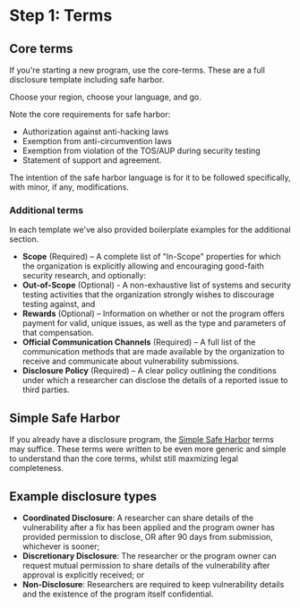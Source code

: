 # Step 1: Terms

## Core terms 

If you're starting a new program, use the core-terms. These are a full disclosure template including safe harbor.

Choose your region, choose your language, and go. 

Note the core requirements for safe harbor:
- Authorization against anti-hacking laws
- Exemption from anti-circumvention laws 
- Exemption from violation of the TOS/AUP during security testing
- Statement of support and agreement.

The intention of the safe harbor language is for it to be followed specifically, with minor, if any, modifications.

### Additional terms

In each template we've also provided boilerplate examples for the additional section.
 
- **Scope** (Required) – A complete list of "In-Scope" properties for which the organization is explicitly allowing and encouraging good-faith security research, and optionally:
- **Out-of-Scope** (Optional) - A non-exhaustive list of systems and security testing activities that the organization strongly wishes to discourage testing against, and
- **Rewards** (Optional) – Information on whether or not the program offers payment for valid, unique issues, as well as the type and parameters of that compensation.
- **Official Communication Channels** (Required) – A full list of the communication methods that are made available by the organization to receive and communicate about vulnerability submissions.
- **Disclosure Policy** (Required) – A clear policy outlining the conditions under which a researcher can disclose the details of a reported issue to third parties. 

## Simple Safe Harbor

If you already have a disclosure program, the [Simple Safe Harbor](/terms/simple-safe-harbor/simple-safe-harbor.md) terms may suffice. These terms were written to be even more generic and simple to understand than the core terms, whilst still maxmizing legal completeness.

## Example disclosure types

- **Coordinated Disclosure**: A researcher can share details of the vulnerability after a fix has been applied and the program owner has provided permission to disclose, OR after 90 days from submission, whichever is sooner;
- **Discretionary Disclosure**: The researcher or the program owner can request mutual permission to share details of the vulnerability after approval is explicitly received; or
- **Non-Disclosure**: Researchers are required to keep vulnerability details and the existence of the program itself confidential.
    
